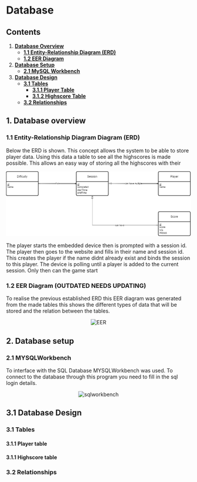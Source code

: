 # Database

## Contents
1. **[Database Overview](#1-database-overview)**
   - **[1.1 Entity-Relationship Diagram (ERD)](#11-entity-relationship-diagram-erd)**
   - **[1.2 EER Diagram](#12-eer-diagram)**
2. **[Database Setup](#database-setup)**
   - **[2.1 MySQL Workbench](#21-mysql-workbench)**
3. **[Database Design](#database-design)**
   - **[3.1 Tables](#31-tables)**
     - **[3.1.1 Player Table](#311-player-table)**
     - **[3.1.2 Highscore Table](#312-highscore-table)**
   - **[3.2 Relationships](#32-relationships)**

## 1. Database overview
### 1.1 Entity-Relationship Diagram Diagram (ERD)
Below the ERD is shown. This concept allows the system to be able to store player data. Using this data a table to see all the highscores is made possible. This allows an easy way of storing all the highscores with their 

<div align="center">
  <img src="../assets/images/ERD2.drawio.png" alt="ERD">
</div>

The player starts the embedded device then is prompted with a session id. The player then goes to the website and fills in their name and session id. This creates the player if the name didnt already exist and binds the session to this player. The device is polling until a player is added to the current session. Only then can the game start

### 1.2 EER Diagram (OUTDATED NEEDS UPDATING)
To realise the previous established ERD this EER diagram was generated from the made tables this shows the different types of data that will be stored and the relation between the tables.
<div align="center">
  <img src="/../assets/images/EER.png" alt="EER">
</div>

## 2. Database setup
### 2.1 MYSQLWorkbench
To interface with the SQL Database MYSQLWorkbench was used. To connect to the database through this program you need to fill in the sql login details.
<div align="center">
  <img src="/../assets/images/sqlworkbenchconnect.png" alt="sqlworkbench">
</div>

## 3.1 Database Design
### 3.1 Tables
#### 3.1.1 Player table
#### 3.1.1 Highscore table
### 3.2 Relationships



